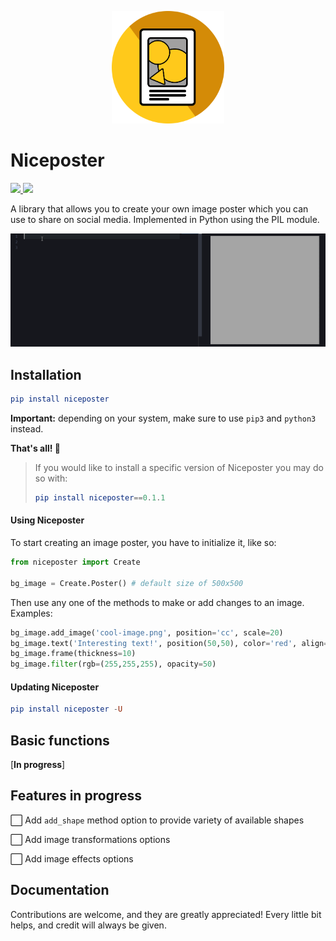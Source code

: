 <p align="center">
  <img src="https://raw.githubusercontent.com/amajai/niceposter/main/res/icon.png" width="180">
<p>

# Niceposter
<p>
  <a href="https://github.com/python-pillow/Pillow">
    <img src="https://img.shields.io/badge/built%20with-Pillow-yellow.svg" />
  </a>
  <a href="https://www.python.org/">
    <img src="https://img.shields.io/badge/built%20with-Python3-red.svg" />
  </a>
</p>
  
A library that allows you to create your own image poster which you can use to share on social media. Implemented in Python using the PIL module.


 <img src="https://raw.githubusercontent.com/amajai/niceposter/main/res/demo.gif">



## **Installation**
```elm
pip install niceposter
```
__Important:__ depending on your system, make sure to use `pip3` and `python3` instead.


**That's all! 🎉**   

>If you would like to install a specific version of Niceposter you may do so with:
>```elm
>pip install niceposter==0.1.1
>```
#### Using Niceposter

To start creating an image poster, you have to initialize it, like so: 
```python
from niceposter import Create

bg_image = Create.Poster() # default size of 500x500
```

Then use any one of the methods to make or add changes to an image. Examples:
```python
bg_image.add_image('cool-image.png', position='cc', scale=20)
bg_image.text('Interesting text!', position(50,50), color='red', align='center')
bg_image.frame(thickness=10)
bg_image.filter(rgb=(255,255,255), opacity=50)
```

#### Updating Niceposter
```elm
pip install niceposter -U
```
## Basic functions
[**In progress**]

## Features in progress
⬜ Add `add_shape` method option to provide variety of available shapes

⬜ Add image transformations options

⬜ Add image effects options

## Documentation
Contributions are welcome, and they are greatly appreciated! Every little bit
helps, and credit will always be given.


